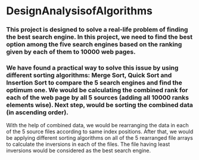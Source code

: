 # DesignAnalysisofAlgorithms



### This project is designed to solve a real-life problem of finding the best search engine. In this project, we need to find the best option among the five search engines based on the ranking given by each of them to 10000 web pages.

### We have found a practical way to solve this issue by using different sorting algorithms: Merge Sort, Quick Sort and Insertion Sort to compare the 5 search engines and find the optimum one. We would be calculating the combined rank for each of the web page by all 5 sources (adding all 10000 ranks elements wise). Next step, would be sorting the combined data (in ascending order).

With the help of combined data, we would be rearranging the data in each of the 5 source files according to same index positions. After that, we would be applying different sorting algorithms on all of the 5 rearranged file arrays to calculate the inversions in each of the files. The file having least inversions would be considered as the best search engine.
